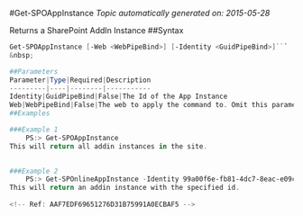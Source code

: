 #Get-SPOAppInstance
*Topic automatically generated on: 2015-05-28*

Returns a SharePoint AddIn Instance
##Syntax
```powershell
Get-SPOAppInstance [-Web <WebPipeBind>] [-Identity <GuidPipeBind>]```
&nbsp;

##Parameters
Parameter|Type|Required|Description
---------|----|--------|-----------
Identity|GuidPipeBind|False|The Id of the App Instance
Web|WebPipeBind|False|The web to apply the command to. Omit this parameter to use the current web.
##Examples

###Example 1
    PS:> Get-SPOAppInstance
This will return all addin instances in the site.
 

###Example 2
    PS:> Get-SPOnlineAppInstance -Identity 99a00f6e-fb81-4dc7-8eac-e09c6f9132fe
This will return an addin instance with the specified id.
    
<!-- Ref: AAF7EDF69651276D31B75991A0ECBAF5 -->